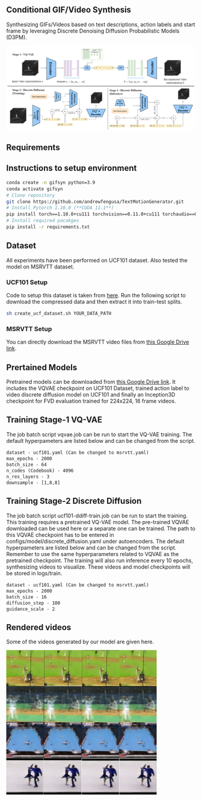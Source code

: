 ## Conditional GIF/Video Synthesis

Synthesizing GIFs/Videos based on text descriptions, action labels and start frame by leveraging Discrete Denoising Diffusion Probabilistic Models (D3PM). 

![Architecture](https://github.com/Developer-Zer0/GIF-synthesis-with-Discrete-Diffusion/blob/main/Images/text_video_madel_arch.drawio.png)

## Requirements

## Instructions to setup environment

```bash
conda create -n gifsyn python=3.9
conda activate gifsyn
# Clone repository
git clone https://github.com/andrewfengusa/TextMotionGenerator.git
# Install Pytorch 1.10.0 (**CUDA 11.1**)
pip install torch==1.10.0+cu111 torchvision==0.11.0+cu111 torchaudio==0.10.0 -f https://download.pytorch.org/whl/torch_stable.html
# Install required pacakges
pip install -r requirements.txt
```

## Dataset
All experiments have been performed on UCF101 dataset. Also tested the model on MSRVTT dataset.

### UCF101 Setup
Code to setup this dataset is taken from [here](https://github.com/wilson1yan/VideoGPT/tree/master). Run the following script to download the compressed data and then extract it into train-test splits.
```bash
sh create_ucf_dataset.sh YOUR_DATA_PATH
 ```

### MSRVTT Setup
You can directly download the MSRVTT video files from [this Google Drive link](https://drive.google.com/drive/folders/1c3JgKovlMst5Q-0og8p8fD1IkEFNRsBM?usp=drive_link).

## Prertained Models
Pretrained models can be downloaded from [this Google Drive link](https://drive.google.com/drive/folders/1arK9GjRLsQBRWBo2OmaJCrSMb7QhSaLk?usp=sharing). It includes the VQVAE checkpoint on UCF101 Dataset, trained action label to video discrete diffusion model on UCF101 and finally an Inception3D checkpoint for FVD evaluation trained for 224x224, 16 frame videos.

## Training Stage-1 VQ-VAE
The job batch script vqvae.job can be run to start the VQ-VAE training. The default hyperpameters are listed below and can be changed from the script.
```list
dataset - ucf101.yaml (Can be changed to msrvtt.yaml)
max_epochs - 2000
batch_size - 64
n_codes (Codebook) - 4096
n_res_layers - 3
downsample - [1,8,8]
```

## Training Stage-2 Discrete Diffusion
The job batch script ucf101-ddiff-train.job can be run to start the training. This training requires a pretrained VQ-VAE model. The pre-trained VQVAE downloaded can be used here or a separate one can be trained. The path to this VQVAE checkpoint has to be entered in configs/model/discrete_diffusion.yaml under autoencoders. The default hyperpameters are listed below and can be changed from the script. Remember to use the same hyperparameters related to VQVAE as the pretrained checkpoint. The training will also run inference every 10 epochs, synthesizing videos to visualize. These videos and model checkpoints will be stored in logs/train.
```list
dataset - ucf101.yaml (Can be changed to msrvtt.yaml)
max_epochs - 2000
batch_size - 16
diffusion_step - 100
guidance_scale - 2
```

## Rendered videos
Some of the videos generated by our model are given here.

<a href="url"><img src="https://github.com/Developer-Zer0/GIF-synthesis-with-Discrete-Diffusion/blob/main/Images/baseball1.png" align="left" height="96" width="400" ></a>
<a href="url"><img src="https://github.com/Developer-Zer0/GIF-synthesis-with-Discrete-Diffusion/blob/main/Images/baseball2.png" align="left" height="96" width="400" ></a>
<a href="url"><img src="https://github.com/Developer-Zer0/GIF-synthesis-with-Discrete-Diffusion/blob/main/Images/Billiards1.png" align="left" height="96" width="400" ></a>
<a href="url"><img src="https://github.com/Developer-Zer0/GIF-synthesis-with-Discrete-Diffusion/blob/main/Images/IceDancing1.png" align="left" height="96" width="400" ></a>
